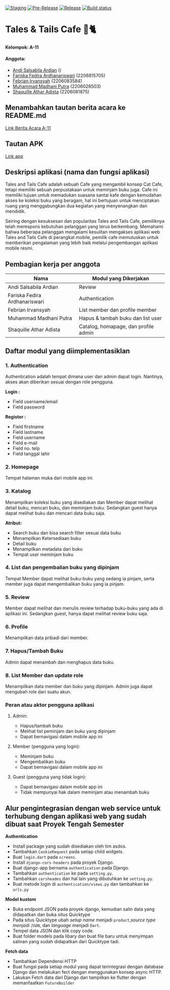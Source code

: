 [![Staging](https://github.com/PBP-A11/tales-tails-cafe-mobile/actions/workflows/staging.yml/badge.svg)](https://github.com/PBP-A11/tales-tails-cafe-mobile/actions/workflows/staging.yml)
[![Pre-Release](https://github.com/PBP-A11/tales-tails-cafe-mobile/actions/workflows/pre-release.yml/badge.svg)](https://github.com/PBP-A11/tales-tails-cafe-mobile/actions/workflows/pre-release.yml)
[![Release](https://github.com/PBP-A11/tales-tails-cafe-mobile/actions/workflows/release.yml/badge.svg)](https://github.com/PBP-A11/tales-tails-cafe-mobile/actions/workflows/release.yml)
[![Build status](https://build.appcenter.ms/v0.1/apps/9e46b3a5-8542-46e1-8e9d-a0f841142acc/branches/main/badge)](https://appcenter.ms)

# Tales & Tails Cafe 🏰🐈

#### Kelompok: A-11
#### Anggota:
- [Andi Salsabila Ardian](https://github.com/stronovski) ()
- [Fariska Fedira Ardhanariswari](https://github.com/fariskafedira) (2206815705)
- [Febrian Irvansyah](https://github.com/febrian-irv) (2206083584)
- [Muhammad Madhani Putra](https://github.com/mhmmdmadhanip) (2206028503)
- [Shaquille Athar Adista](https://github.com/AtharAdista) (2206081875)

## Menambahkan tautan berita acara ke README.md
[Link Berita Acara A-11](https://docs.google.com/spreadsheets/d/1p8euC71zwOiWv7plgYurs9e5wq0bpHTVqu4wkirNlBw/edit?usp=sharing)

## Tautan APK
[Link app](https://appcenter.ms)


## Deskripsi aplikasi (nama dan fungsi aplikasi)
Tales and Tails Cafe adalah sebuah Cafe yang mengambil konsep Cat Cafe, tetapi memiliki sebuah perpustakaan untuk meminjam buku juga. Cafe ini memiliki tujuan untuk memadukan suasana santai kafe dengan kemudahan akses ke koleksi buku yang beragam, hal ini bertujuan untuk menciptakan ruang yang menggabungkan dua kegiatan yang menyenangkan dan mendidik.

Seiring dengan kesuksesan dan popularitas Tales and Tails Cafe, pemiliknya telah merespons kebutuhan pelanggan yang terus berkembang. Memahami bahwa beberapa pelanggan mengalami kesulitan mengakses aplikasi web Tales and Tails Cafe di perangkat mobile, pemilik cafe memutuskan untuk memberikan pengalaman yang lebih baik melalui pengembangan aplikasi mobile resmi.
	
## Pembagian kerja per anggota

| Nama | Modul yang Dikerjakan |
|------|-----------------------|
| Andi Salsabila Ardian | Review |
| Fariska Fedira Ardhanariswari | Authentication |
| Febrian Irvansyah | List member dan profile member |
| Muhammad Madhani Putra | Hapus & tambah buku dan list user |
| Shaquille Athar Adista | Catalog, homapage, dan profile admin |

## Daftar modul yang diimplementasiklan
###  1. Authentication
Authentication adalah tempat dimana user dan admin dapat login. Nantinya, akses akan diberikan sesuai dengan role pengguna.

<b>Login :</b>
- Field username/email 
- Field password 

<b>Register : </b>
- Field firstname 
- Field lastname 
- Field username 
- Field e-mail 
- Field no. telp 
- Field tanggal lahir 

### 2. Homepage
Tempat halaman muka dari mobile app ini.

### 3. Katalog
Menampilkan koleksi buku yang disediakan dan Member dapat melihat detail buku, mencari buku, dan meminjam buku. Sedangkan guest hanya dapat melihat buku dan mencari data buku saja.

<b>Atribut:</b>
- Search buku dan bisa search filter sesuai data buku
- Menampilkan Ketersediaan buku
- Detail buku
- Menampilkan metadata dari buku
- Tempat user meminjam buku


### 4. List dan pengembalian buku yang dipinjam
Tempat Member dapat melihat buku-buku yang sedang ia pinjam, serta  member juga dapat mengembalikan buku yang ia pinjam.

### 5. Review
Member dapat melihat dan menulis review terhadap buku-buku yang ada di aplikasi ini. Sedangkan guest, hanya dapat melihat review buku saja.

### 6. Profile
Menampilkan data pribadi dari member.

### 7. Hapus/Tambah Buku
Admin dapat menambah dan menghapus data buku.

### 8. List Member dan update role
Menampilkan data member dan buku yang dipinjam. Admin juga dapat mengubah role dari suatu akun.

### Peran atau aktor pengguna aplikasi
1. Admin:
   - Hapus/tambah buku
   - Melihat list peminjam dan buku yang dipinjam
   - Dapat bernavigasi dalam mobile app ini
     
2. Member (pengguna yang login):
   - Meminjam buku
   - Mengembalikan buku
   - Dapat bernavigasi dalam mobile app ini
     
3. Guest (pengguna yang tidak login):
   - Dapat bernavigasi dalam mobile app ini
   - Tidak mempunyai hak dalam meminjam atau menambah buku

## Alur pengintegrasian dengan web service untuk terhubung dengan aplikasi web yang sudah dibuat saat Proyek Tengah Semester

<b>Authentication</b>

- Install package yang sudah disediakan oleh tim asdos.
- Tambahkan `CookieRequest` pada setiap child widgets.
- Buat `login.dart` pada `screens`.
- Install `django-cors-headers` pada proyek Django.
- Buat django-app bernama `authentication` pada Django.
- Tambahkan `authentication` ke pada `setting.py`.
- Tambahkan `corsheades` dan hal lain yang dibutuhkan ke `setting.py`.
- Buat metode login di `authentication/views.py` dan tambahkan ke `urls.py`
  
<b>Model kustom</b>

- Buka endpoint JSON pada proyek django, kemudian salin data yang didapatkan dan buka situs Quicktype
- Pada situs Quicktype ubah <i>setup name</i> menjadi `product`,<i>source type menjadi `JSON`</i>, dan <i>language</i> menjadi `Dart`.
- Tempel data JSON dan klik copy code.
- Buat folder models pada libary dan buat file baru untuk menyimpan salinan yang sudah didapatkan dari Quicktype tadi.

<b>Fetch data</b>

- Tambahkan Dependensi HTTP
- Buat fungsi pada setiap modul yang dapat terintegrasi dengan database Django dan melakukan fect dengan menggunakan konsep async HTTP.
- Lakukan Fetch data dari Django dan tampilkan ke flutter dengan memanfaatkan `FutureBuilder`




